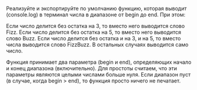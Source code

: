 Реализуйте и экспортируйте по умолчанию функцию, которая выводит (console.log) в терминал числа в диапазоне от begin до end. При этом:

Если число делится без остатка на 3, то вместо него выводится слово Fizz.
Если число делится без остатка на 5, то вместо него выводится слово Buzz.
Если число делится без остатка и на 3, и на 5, то вместо числа выводится слово FizzBuzz.
В остальных случаях выводится само число.

Функция принимает два параметра (begin и end), определяющих начало и конец диапазона (включительно). Для простоты считаем, что эти параметры являются целыми числами больше нуля. Если диапазон пуст (в случае, когда begin > end), то функция просто ничего не печатает.